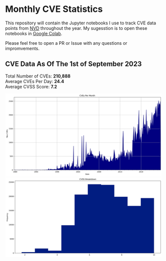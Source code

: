 # Monthly CVE Statistics

This repository will contain the Jupyter notebooks I use to track CVE data points from [NVD](https://nvd.nist.gov/) throughout the year. My sugesstion is to open these notebooks in [Google Colab](https://colab.research.google.com).

Please feel free to open a PR or Issue with any questions or impromvements.

## CVE Data As Of The 1st of September 2023

Total Number of CVEs: **210,888**<br/>
Average CVEs Per Day: **24.4**<br/>
Average CVSS Score: **7.2**<br/>

![CVE Graph](All.jpg "CVE Graph")<br/>
![CVSS Graph](AllCVSS.jpg "CVSS Graph")
